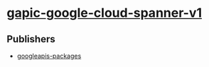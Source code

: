 # [gapic-google-cloud-spanner-v1](https://pypi.org/project/gapic-google-cloud-spanner-v1)



## Publishers
- [googleapis-packages](https://pypi.org/user/googleapis-packages)

